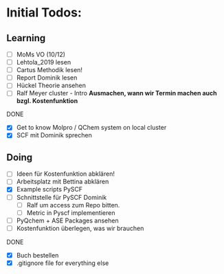 # Initial Todos: 

## Learning
- [ ] MoMs VO (10/12)
- [ ] Lehtola_2019 lesen
- [ ] Cartus Methodik lesen! 
- [ ] Report Dominik lesen
- [ ] Hückel Theorie ansehen
- [ ] Ralf Meyer cluster - Intro **Ausmachen, wann wir Termin machen auch bzgl. Kostenfunktion** 

DONE
- [x] Get to know Molpro / QChem system on local cluster
- [x] SCF mit Dominik sprechen 

## Doing 
- [ ] Ideen für Kostenfunktion abklären!
- [ ] Arbeitsplatz mit Bettina abklären 
- [x] Example scripts PySCF 
- [ ] Schnittstelle für PySCF Dominik
  - [ ] Ralf um access zum Repo bitten.
  - [ ] Metric in Pyscf implementieren  
- [ ] PyQchem + ASE Packages ansehen
- [ ] Kostenfunktion überlegen, was wir brauchen

DONE
- [X] Buch bestellen  
- [x] .gitignore file for everything else 